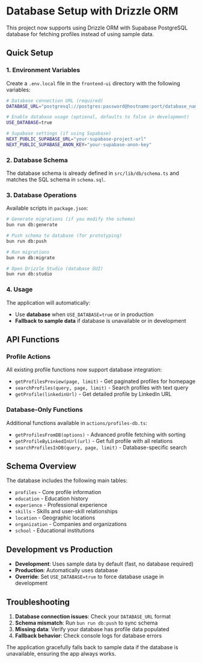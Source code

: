 # Database Setup with Drizzle ORM

This project now supports using Drizzle ORM with Supabase PostgreSQL database for fetching profiles instead of using sample data.

## Quick Setup

### 1. Environment Variables

Create a `.env.local` file in the `frontend-ui` directory with the following variables:

```bash
# Database connection URL (required)
DATABASE_URL="postgresql://postgres:password@hostname:port/database_name"

# Enable database usage (optional, defaults to false in development)
USE_DATABASE=true

# Supabase settings (if using Supabase)
NEXT_PUBLIC_SUPABASE_URL="your-supabase-project-url"
NEXT_PUBLIC_SUPABASE_ANON_KEY="your-supabase-anon-key"
```

### 2. Database Schema

The database schema is already defined in `src/lib/db/schema.ts` and matches the SQL schema in `schema.sql`.

### 3. Database Operations

Available scripts in `package.json`:

```bash
# Generate migrations (if you modify the schema)
bun run db:generate

# Push schema to database (for prototyping)
bun run db:push

# Run migrations
bun run db:migrate

# Open Drizzle Studio (database GUI)
bun run db:studio
```

### 4. Usage

The application will automatically:

- Use **database** when `USE_DATABASE=true` or in production
- **Fallback to sample data** if database is unavailable or in development

## API Functions

### Profile Actions

All existing profile functions now support database integration:

- `getProfilesPreview(page, limit)` - Get paginated profiles for homepage
- `searchProfiles(query, page, limit)` - Search profiles with text query
- `getProfile(linkedinUrl)` - Get detailed profile by LinkedIn URL

### Database-Only Functions

Additional functions available in `actions/profiles-db.ts`:

- `getProfilesFromDB(options)` - Advanced profile fetching with sorting
- `getProfileByLinkedInUrl(url)` - Get full profile with all relations
- `searchProfilesInDB(query, page, limit)` - Database-specific search

## Schema Overview

The database includes the following main tables:

- `profiles` - Core profile information
- `education` - Education history
- `experience` - Professional experience
- `skills` - Skills and user-skill relationships
- `location` - Geographic locations
- `organization` - Companies and organizations
- `school` - Educational institutions

## Development vs Production

- **Development**: Uses sample data by default (fast, no database required)
- **Production**: Automatically uses database
- **Override**: Set `USE_DATABASE=true` to force database usage in development

## Troubleshooting

1. **Database connection issues**: Check your `DATABASE_URL` format
2. **Schema mismatch**: Run `bun run db:push` to sync schema
3. **Missing data**: Verify your database has profile data populated
4. **Fallback behavior**: Check console logs for database errors

The application gracefully falls back to sample data if the database is unavailable, ensuring the app always works. 